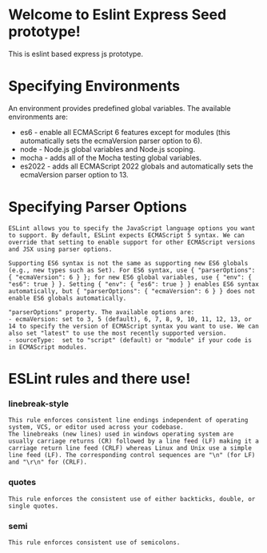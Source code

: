 # Welcome to Eslint Express Seed prototype!
This is eslint based express js prototype.

# Specifying Environments
An environment provides predefined global variables. The available environments are:
- es6 - enable all ECMAScript 6 features except for modules (this automatically sets the ecmaVersion parser option to 6).
- node - Node.js global variables and Node.js scoping.
- mocha - adds all of the Mocha testing global variables.
- es2022 - adds all ECMAScript 2022 globals and automatically sets the ecmaVersion parser option to 13.


# Specifying Parser Options
```
ESLint allows you to specify the JavaScript language options you want to support. By default, ESLint expects ECMAScript 5 syntax. We can override that setting to enable support for other ECMAScript versions and JSX using parser options.

Supporting ES6 syntax is not the same as supporting new ES6 globals (e.g., new types such as Set). For ES6 syntax, use { "parserOptions": { "ecmaVersion": 6 } }; for new ES6 global variables, use { "env": { "es6": true } }. Setting { "env": { "es6": true } } enables ES6 syntax automatically, but { "parserOptions": { "ecmaVersion": 6 } } does not enable ES6 globals automatically.

"parserOptions" property. The available options are:
- ecmaVersion: set to 3, 5 (default), 6, 7, 8, 9, 10, 11, 12, 13, or 14 to specify the version of ECMAScript syntax you want to use. We can also set "latest" to use the most recently supported version.
- sourceType:  set to "script" (default) or "module" if your code is in ECMAScript modules.
```

# ESLint rules and there use!

### linebreak-style
```
This rule enforces consistent line endings independent of operating system, VCS, or editor used across your codebase.
The linebreaks (new lines) used in windows operating system are usually carriage returns (CR) followed by a line feed (LF) making it a carriage return line feed (CRLF) whereas Linux and Unix use a simple line feed (LF). The corresponding control sequences are "\n" (for LF) and "\r\n" for (CRLF).
```

### quotes
```
This rule enforces the consistent use of either backticks, double, or single quotes.
```

### semi
```
This rule enforces consistent use of semicolons.
```
